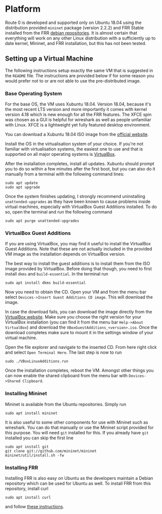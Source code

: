 # Platform

Route 0 is developed and supported only on Ubuntu 18.04 using the distribution
provided `mininet` package (version 2.2.2) and FRR Stable installed from the
FRR [debian repositories](https://deb.frrouting.org/).  It is almost certain
that everything will work on any other Linux distribution with a sufficiently
up to date kernel, Mininet, and FRR installation, but this has not been tested.

## Setting up a Virtual Machine

The following instructions setup exactly the same VM that is suggested in the
 `README` file.  The instructions are provided below if for some reason you
 would prefer not to or are not able to use the pre-distributed image.

### Base Operating System

For the base OS, the VM uses Xubuntu 18.04.  Version 18.04, because it's the
most recent LTS version and more importantly it comes with kernel version 4.18
which is new enough for all the FRR features.  The XFCE spin was chosen as a
GUI is helpful for wireshark as well as people unfamiliar with Linux.  XFCE is
a lightweight yet fully featured desktop environment.

You can download a Xubuntu 18.04 ISO image from the [official
website](https://xubuntu.org/download).

Install the OS in the virtualisation system of your choice.  If you're not
familiar with virtualisation systems, the easiest one to use and that is
supported on all major operating systems is
[VirtualBox](https://www.virtualbox.org/).

After the installation completes, install all updates.  Xubuntu should prompt
you to do so within a few minutes after the first boot, but you can also do it
manually from a terminal with the following command lines:
```
sudo apt update
sudo apt upgrade
```

Once the system finishes updating, I strongly recommend uninstalling
`unattended-upgrades` as they have been known to cause problems inside virtual
machines, especially with VirtualBox Guest Additions installed.  To do so, open
the terminal and run the following command
```
sudo apt purge unattended-upgrades
```

### VirtualBox Guest Additions

If you are using VirtualBox, you may find it useful to install the VirtualBox
Guest Additions.  Note that these are not actually included in the provided VM
image as the installation depends on VirtualBox version.

The best way to install the guest additions is to install them from the ISO
image provided by VirtualBox.  Before doing that though, you need to first
install `dkms` and `build-essential`.  In the terminal run
```
sudo apt install dkms build-essential
```

Now you need to obtain the CD.  Open your VM and from the menu bar select
`Devices->Insert Guest Additions CD image`.  This will download the image.

In case the download fails, you can download the image directly from the
[VirtualBox website](http://download.virtualbox.org/virtualbox/).  Make sure
you choose the right version for your VirtualBox installation (you can find it
from the menu bar `Help->About VirtualBox`) and download the
`VBoxGuestAdditions_<version>.iso`.  Once the download completes make sure to
mount it in the settings window of your virtual machine.

Open the file explorer and navigate to the inserted CD.  From here right click
and select `Open Terminal Here`.  The last step is now to run
```
sudo ./VBoxLinuxAdditions.run
```

Once the installation completes, reboot the VM.  Amongst other things you can
now enable the shared clipboard from the menu bar with `Devices->Shared
Clipboard`.

### Installing Mininet

Mininet is available from the Ubuntu repositories.  Simply run
```
sudo apt install mininet
```

It is also useful to some other components for use with Mininet such as
wireshark.  You can do that manually or use the Mininet script provided for
this purpose.  You will need `git` installed for this.  If you already have
`git` installed you can skip the first line
```
sudo apt install git
git clone git://github.com/mininet/mininet
mininet/util/install.sh -fw
```

### Installing FRR

Installing FRR is also easy on Ubuntu as the developers maintain a Debian
repository which can be used for Ubuntu as well.  To install FRR from this
repository, install curl
```
sudo apt install curl
```
and follow [these instructions]((https://deb.frrouting.org/)).
